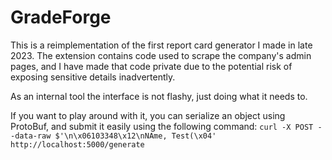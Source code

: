 
# GradeForge

This is a reimplementation of the first report card generator I made in late 2023. The extension contains code used to scrape the company's admin pages, and I have made that code private due to the potential risk of exposing sensitive details inadvertently.

As an internal tool the interface is not flashy, just doing what it needs to.

If you want to play around with it, you can serialize an object using ProtoBuf, and submit it easily using the following command:
`curl -X POST --data-raw $'\n\x06103348\x12\nNAme, Test(\x04' http://localhost:5000/generate`